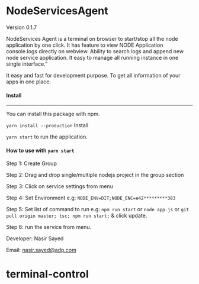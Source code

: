 # NodeServicesAgent 
Version 0.1.7

NodeServices Agent is a terminal on browser to start/stop all the node application by one click. It has feature to view NODE Application console.logs directly on webview. Ability to search logs and append new node service application. It easy to manage all running instance in one single interface.”

It easy and fast for development purpose. To get all information of your apps in one place. 

#### Install
---------
You can install this package with npm.

`yarn install --production` Install

`yarn start` to run the application.


#### How to use with `yarn start`

Step 1: Create Group

Step 2: Drag and drop single/multiple nodejs project in the group section

Step 3: Click on service settings from menu

Step 4: Set Environment e.g: `NODE_ENV=DIT;NODE_ENC=e42*********383`

Step 5: Set list of command to run e.g: `npm run start` or `node app.js` or `git pull origin master; tsc; npm run start;` & click update.

Step 6: run the service from menu. 




Developer: Nasir Sayed

Email: nasir.sayed@adp.com




# terminal-control
